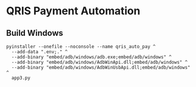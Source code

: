 # QRIS Payment Automation

## Build Windows

```
pyinstaller --onefile --noconsole --name qris_auto_pay ^
  --add-data ".env;." ^
  --add-binary "embed/adb/windows/adb.exe;embed/adb/windows" ^
  --add-binary "embed/adb/windows/AdbWinApi.dll;embed/adb/windows" ^
  --add-binary "embed/adb/windows/AdbWinUsbApi.dll;embed/adb/windows" ^
  app3.py
```  